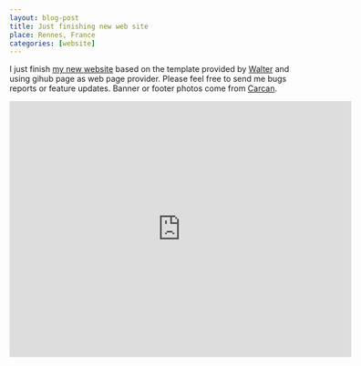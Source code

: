 ```yaml
---
layout: blog-post
title: Just finishing new web site
place: Rennes, France
categories: [website]
---
```


I just finish [my new website](http://olivier.barais.fr) based on the template provided by [Walter](http://rudametw.github.io/) and using gihub page as web page provider. 
Please feel free to send me bugs reports or feature updates. Banner or footer  photos come from [Carcan](https://goo.gl/maps/tbQwV).

<!--more-->


<iframe src="https://www.google.com/maps/embed?pb=!1m14!1m8!1m3!1d2817.1308317510648!2d-1.1872509999999998!3d45.08313999999999!3m2!1i1024!2i768!4f13.1!3m3!1m2!1s0x4801f8c34dfbaf1b%3A0xfa47e114ef32104d!2sLa+Plage!5e0!3m2!1sfr!2sfr!4v1407766690884" width="600" height="450" frameborder="0" style="border:0"></iframe>
